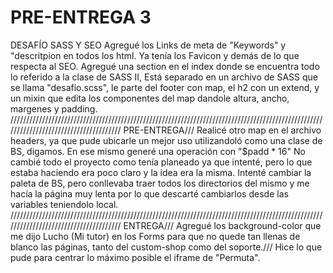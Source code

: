 # PRE-ENTREGA 3
DESAFÍO SASS Y SEO
Agregué los Links de meta de "Keywords" y "descritpion en todos los html. Ya tenía los Favicon y demás de lo que respecta al SEO.
Agregué una section en el index donde se encuentra todo lo referido a la clase de SASS II, Está separado en un archivo de SASS que se llama "desafio.scss", le parte del footer con map, el h2 con un extend, y un mixin que edita los componentes del map dandole altura, ancho, margenes y padding.
//////////////////////////////////////////////////////////////////////////////////////////////////////////////////////////////////////
PRE-ENTREGA///
Realicé otro map en el archivo headers, ya que pude ubicarle un mejor uso utilizandoló como una clase de BS, digamos.
En ese mismo generé una operación con "$padd * 16"
No cambié todo el proyecto como tenía planeado ya que intenté, pero lo que estaba haciendo era poco claro y la idea era la misma.
Intenté cambiar la paleta de BS, pero conllevaba traer todos los directorios del mismo y me hacía la página muy lenta por lo que descarté cambiarlos desde las variables teniendolo local.
//////////////////////////////////////////////////////////////////////////////////////////////////////////////////////////////////////
ENTREGA///
Agregué los background-color que me dijo Lucho (Mi tutor) en los Forms para que no quede tan llenas de blanco las páginas, tanto del custom-shop como del soporte.///
Hice lo que pude para centrar lo máximo posible el iframe de "Permuta".


